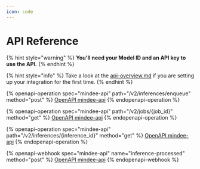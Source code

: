 ```yaml
---
icon: code
---
```


# API Reference



{% hint style="warning" %}
**You'll need your Model ID and an API key to use the API.**
{% endhint %}

{% hint style="info" %}
Take a look at the [api-overview.md](api-overview.md "mention") if you are setting up your integration for the first time.
{% endhint %}

{% openapi-operation spec="mindee-api" path="/v2/inferences/enqueue" method="post" %}
[OpenAPI mindee-api](https://gitbook-x-prod-openapi.4401d86825a13bf607936cc3a9f3897a.r2.cloudflarestorage.com/raw/71f19d7d67027571545f84090cd8c03d7cb9f96c542e4c7ff3224891df25893d.txt?X-Amz-Algorithm=AWS4-HMAC-SHA256&X-Amz-Content-Sha256=UNSIGNED-PAYLOAD&X-Amz-Credential=dce48141f43c0191a2ad043a6888781c%2F20250620%2Fauto%2Fs3%2Faws4_request&X-Amz-Date=20250620T164049Z&X-Amz-Expires=172800&X-Amz-Signature=d1ec48ce868dcac428be5974ce9cd4d8eaa689727b27ce23c5453d3fb7094618&X-Amz-SignedHeaders=host&x-amz-checksum-mode=ENABLED&x-id=GetObject)
{% endopenapi-operation %}

{% openapi-operation spec="mindee-api" path="/v2/jobs/{job_id}" method="get" %}
[OpenAPI mindee-api](https://gitbook-x-prod-openapi.4401d86825a13bf607936cc3a9f3897a.r2.cloudflarestorage.com/raw/71f19d7d67027571545f84090cd8c03d7cb9f96c542e4c7ff3224891df25893d.txt?X-Amz-Algorithm=AWS4-HMAC-SHA256&X-Amz-Content-Sha256=UNSIGNED-PAYLOAD&X-Amz-Credential=dce48141f43c0191a2ad043a6888781c%2F20250620%2Fauto%2Fs3%2Faws4_request&X-Amz-Date=20250620T164049Z&X-Amz-Expires=172800&X-Amz-Signature=d1ec48ce868dcac428be5974ce9cd4d8eaa689727b27ce23c5453d3fb7094618&X-Amz-SignedHeaders=host&x-amz-checksum-mode=ENABLED&x-id=GetObject)
{% endopenapi-operation %}

{% openapi-operation spec="mindee-api" path="/v2/inferences/{inference_id}" method="get" %}
[OpenAPI mindee-api](https://gitbook-x-prod-openapi.4401d86825a13bf607936cc3a9f3897a.r2.cloudflarestorage.com/raw/71f19d7d67027571545f84090cd8c03d7cb9f96c542e4c7ff3224891df25893d.txt?X-Amz-Algorithm=AWS4-HMAC-SHA256&X-Amz-Content-Sha256=UNSIGNED-PAYLOAD&X-Amz-Credential=dce48141f43c0191a2ad043a6888781c%2F20250620%2Fauto%2Fs3%2Faws4_request&X-Amz-Date=20250620T164049Z&X-Amz-Expires=172800&X-Amz-Signature=d1ec48ce868dcac428be5974ce9cd4d8eaa689727b27ce23c5453d3fb7094618&X-Amz-SignedHeaders=host&x-amz-checksum-mode=ENABLED&x-id=GetObject)
{% endopenapi-operation %}

{% openapi-webhook spec="mindee-api" name="inference-processed" method="post" %}
[OpenAPI mindee-api](https://gitbook-x-prod-openapi.4401d86825a13bf607936cc3a9f3897a.r2.cloudflarestorage.com/raw/71f19d7d67027571545f84090cd8c03d7cb9f96c542e4c7ff3224891df25893d.txt?X-Amz-Algorithm=AWS4-HMAC-SHA256&X-Amz-Content-Sha256=UNSIGNED-PAYLOAD&X-Amz-Credential=dce48141f43c0191a2ad043a6888781c%2F20250620%2Fauto%2Fs3%2Faws4_request&X-Amz-Date=20250620T164049Z&X-Amz-Expires=172800&X-Amz-Signature=d1ec48ce868dcac428be5974ce9cd4d8eaa689727b27ce23c5453d3fb7094618&X-Amz-SignedHeaders=host&x-amz-checksum-mode=ENABLED&x-id=GetObject)
{% endopenapi-webhook %}

